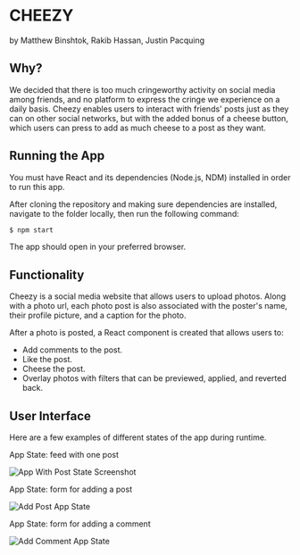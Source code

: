# CHEEZY

by Matthew Binshtok, Rakib Hassan, Justin Pacquing

## Why?

We decided that there is too much cringeworthy activity on social media among friends, and no platform to express the cringe we experience on a daily basis. Cheezy enables users to interact with friends' posts just as they can on other social networks, but with the added bonus of a cheese button, which users can press to add as much cheese to a post as they want.

## Running the App

You must have React and its dependencies (Node.js, NDM) installed in order to run this app.

After cloning the repository and making sure dependencies are installed, navigate to the folder locally, then run the following command:

```bash
$ npm start
```
The app should open in your preferred browser.


## Functionality

Cheezy is a social media website that allows users to upload photos.
Along with a photo url, each photo post is also associated with the poster's name, their profile picture, and a caption for the photo.

After a photo is posted, a React component is created that allows users to:
- Add comments to the post.
- Like the post.
- Cheese the post.
- Overlay photos with filters that can be previewed, applied, and reverted back.


## User Interface

Here are a few examples of different states of the app during runtime.

App State: feed with one post

![App With Post State Screenshot](https://github.com/matthewbinshtok/cheezy/blob/master/mainview.png?raw=true)

App State: form for adding a post

![Add Post App State](https://github.com/matthewbinshtok/cheezy/blob/master/addpost.png?raw=true)

App State: form for adding a comment

![Add Comment App State](https://github.com/matthewbinshtok/cheezy/blob/master/addcomment.png?raw=true)
